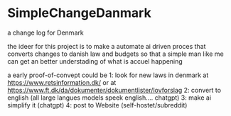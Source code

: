 # SimpleChangeDanmark
a change log for Denmark

the ideer for this project is to make a automate ai driven proces that converts changes to danish law and  budgets
so that a simple man like me can get an better  understading of what is accuel happening 


a early proof-of-convept could be 
1: look for new laws  in denmark at https://www.retsinformation.dk/ or at https://www.ft.dk/da/dokumenter/dokumentlister/lovforslag
2: convert  to english (all large langues models speek english.... chatgpt)
3: make ai simplify it (chatgpt)
4: post to Website (self-hostet/subreddit)

